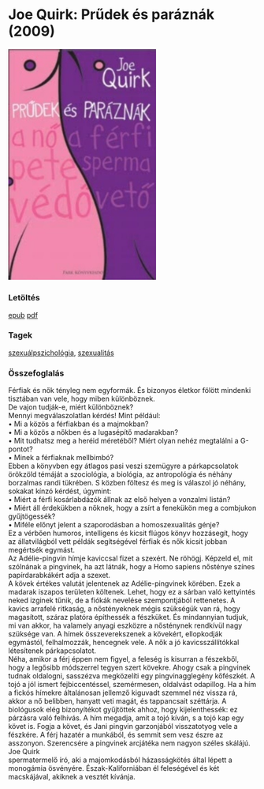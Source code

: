 # <a name="id_1524">Joe Quirk: Prűdek és paráznák (2009)</a>
<img src="https://github.com/BercziSandor/calibre_lib/raw/main/main/Joe%20Quirk/Prudek%20es%20paraznak%20%281524%29/cover.jpg" alt="cover" width="300"/>

### Letöltés
[epub](https://github.com/BercziSandor/calibre_lib/raw/main/main/Joe%20Quirk/Prudek%20es%20paraznak%20%281524%29/Prudek%20es%20paraznak%20-%20Joe%20Quirk.epub) 
 [pdf](https://github.com/BercziSandor/calibre_lib/raw/main/main/Joe%20Quirk/Prudek%20es%20paraznak%20%281524%29/Prudek%20es%20paraznak%20-%20Joe%20Quirk.pdf)

### Tagek
[szexuálpszichológia](https://github.com/berczisandor/calibre_lib/blob/main/main/_tags/szexu%c3%a1lpszichol%c3%b3gia.md), [szexualitás](https://github.com/berczisandor/calibre_lib/blob/main/main/_tags/szexualit%c3%a1s.md)

### Összefoglalás
<div>
<p>Férfiak ​és nők tényleg nem egyformák. És bizonyos életkor fölött mindenki tisztában van vele, hogy miben különböznek. <br>De vajon tudják-e, miért különböznek? <br>Mennyi megválaszolatlan kérdés! Mint például: <br>• Mi a közös a férfiakban és a majmokban? <br>• Mi a közös a nőkben és a lugasépítő madarakban? <br>• Mit tudhatsz meg a heréid méretéből? Miért olyan nehéz megtalálni a G-pontot? <br>• Minek a férfiaknak mellbimbó?<br>Ebben a könyvben egy átlagos pasi veszi szemügyre a párkapcsolatok örökzöld témáját a szociológia, a biológia, az antropológia és néhány borzalmas randi tükrében. S közben föltesz és meg is válaszol jó néhány, sokakat kínzó kérdést, úgymint: <br>• Miért a férfi kosárlabdázók állnak az első helyen a vonzalmi listán? <br>• Miért áll érdekükben a nőknek, hogy a zsírt a fenekükön meg a combjukon gyűjtögessék? <br>• Miféle előnyt jelent a szaporodásban a homoszexualitás génje? <br>Ez a vérbően humoros, intelligens és kicsit flúgos könyv hozzásegít, hogy az állatvilágból vett példák segítségével férfiak és nők kicsit jobban megértsék egymást.<br>Az Adélie-pingvin hímje kaviccsal fizet a szexért. Ne röhögj. Képzeld el, mit szólnának a pingvinek, ha azt látnák, hogy a Homo sapiens nősténye színes papírdarabkákért adja a szexet.<br>A kövek értékes valutát jelentenek az Adélie-pingvinek körében. Ezek a madarak iszapos területen költenek. Lehet, hogy ez a sárban való kettyintés neked izginek tűnik, de a fiókák nevelése szempontjából rettenetes. A kavics arrafelé ritkaság, a nőstényeknek mégis szükségük van rá, hogy magasított, száraz platóra építhessék a fészküket. És mindannyian tudjuk, mi van akkor, ha valamely anyagi eszközre a nősténynek rendkívül nagy szüksége van. A hímek összeverekszenek a kövekért, ellopkodják egymástól, felhalmozzák, hencegnek vele. A nők a jó kavicsszállítókkal létesítenek párkapcsolatot.<br>Néha, amikor a férj éppen nem figyel, a feleség is kisurran a fészekből, hogy a legősibb módszerrel tegyen szert kövekre. Ahogy csak a pingvinek tudnak oldalogni, sasszézva megközelíti egy pingvinagglegény kőfészkét. A tojó a jól ismert fejbiccentéssel, szemérmesen, oldalvást odapillog. Ha a hím a fickós hímekre általánosan jellemző kiguvadt szemmel néz vissza rá, akkor a nő belibben, hanyatt veti magát, és tappancsait széttárja. A biológusok elég bizonyítékot gyűjtöttek ahhoz, hogy kijelenthessék: ez párzásra való felhívás. A hím megadja, amit a tojó kíván, s a tojó kap egy követ is. Fogja a követ, és Jani pingvin garzonjából visszatotyog vele a fészkére. A férj hazatér a munkából, és semmit sem vesz észre az asszonyon. Szerencsére a pingvinek arcjátéka nem nagyon széles skálájú.<br>Joe Quirk<br>spermatermelő író, aki a majomkodásból házasságkötés által lépett a monogámia ösvényére. Észak-Kaliforniában él feleségével és két macskájával, akiknek a vesztét kívánja.</p></div>


